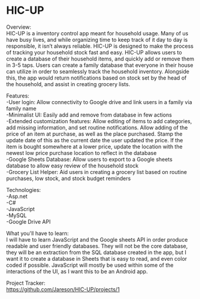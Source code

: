 # HIC-UP
Overview: <br/>
  HIC-UP is a inventory control app meant for household usage. Many of us have busy lives, and while organizing time to keep track of it day to day is responsible, it isn’t always reliable. HIC-UP is designed to make the process of tracking your household stock fast and easy. HIC-UP allows users to create a database of their household items, and quickly add or remove them in 3-5 taps. Users can create a family database that everyone in their house can utilize in order to seamlessly track the household inventory. Alongside this, the app would return notifications based on stock set by the head of the household, and assist in creating grocery lists.

Features: <br/>
  -User login: Allow connectivity to Google drive and link users in a family via family name<br/>
  -Minimalist UI: Easily add and remove from database in few actions<br/>
  -Extended customization features: Allow editing of items to add categories, add missing information, and set routine               notifications. Allow adding of the price of an item at purchase, as well as the place purchased. Stamp the update date of this as the current date the user updated the price. If the item is bought somewhere at a lower price, update the location with the newest low price purchase location to reflect in the database<br/>
  -Google Sheets Database: Allow users to export to a Google sheets database to allow easy review of the household stock<br/>
  -Grocery List Helper: Aid users in creating a grocery list based on routine purchases, low stock, and stock budget reminders <br/>



    
Technologies:<br/>
  -Asp.net<br/>
  -C#<br/>
  -JavaScript<br/>
  -MySQL<br/>
  -Google Drive API <br/>
    
What you'll have to learn: <br/>
  I will have to learn JavaScript and the Google sheets API in order produce readable and user friendly databases. They will not be the core database, they will be an extraction from the SQL database created in the app, but I want it to create a database in Sheets that is easy to read, and even color coded if possible. JavaScript will mostly be used within some of the interactions of the UI, as I want this to be an Android app. 



Project Tracker: <br/>
https://github.com/Jareson/HIC-UP/projects/1

    
    
